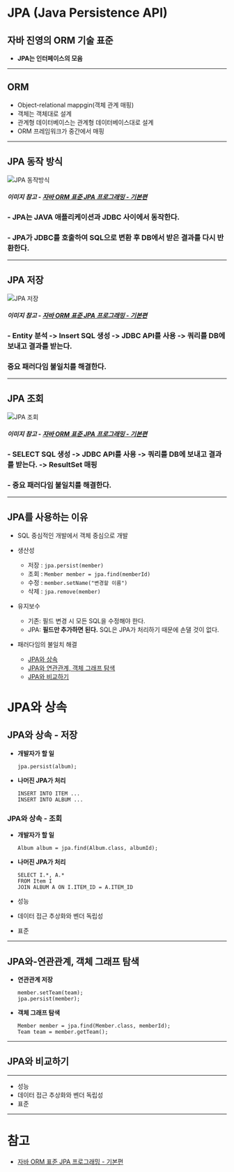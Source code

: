 # JPA (Java Persistence API)

## 자바 진영의 **ORM** 기술 표준

- **JPA는 인터페이스의 모음**

---

## ORM

- Object-relational mappgin(객체 관계 매핑)
- 객체는 객체대로 설계
- 관계형 데이터베이스는 관계형 데이터베이스대로 설계
- ORM 프레임워크가 중간에서 매핑

---

## JPA 동작 방식

![JPA 동작방식](https://user-images.githubusercontent.com/90185805/150646678-9d36714c-c5bb-4a60-b496-d4a6f9f7ed13.png)

##### 이미지 참고 - [자바 ORM 표준 JPA 프로그래밍 - 기본편](https://www.inflearn.com/course/ORM-JPA-Basic/lecture/21683?tab=curriculum&volume=1.00&quality=auto)

### - JPA는 JAVA 애플리케이션과 JDBC 사이에서 동작한다.

### - JPA가 JDBC를 호출하여 SQL으로 변환 후 DB에서 받은 결과를 다시 반환한다.

---

## JPA 저장

![JPA 저장](https://user-images.githubusercontent.com/90185805/150647002-a0a41959-8640-4a55-8e96-e2086d2be600.png)

##### 이미지 참고 - [자바 ORM 표준 JPA 프로그래밍 - 기본편](https://www.inflearn.com/course/ORM-JPA-Basic/lecture/21683?tab=curriculum&volume=1.00&quality=auto)

### - Entity 분석 -> Insert SQL 생성 -> JDBC API를 사용 -> 쿼리를 DB에 보내고 결과를 받는다.

### **중요** 패러다임 불일치를 해결한다.

---

## JPA 조회

![JPA 조회](https://user-images.githubusercontent.com/90185805/150647181-cbc40cfd-7823-4ea1-a064-a9f1524ec6f8.png)

##### 이미지 참고 - [자바 ORM 표준 JPA 프로그래밍 - 기본편](https://www.inflearn.com/course/ORM-JPA-Basic/lecture/21683?tab=curriculum&volume=1.00&quality=auto)

### - SELECT SQL 생성 -> JDBC API를 사용 -> 쿼리를 DB에 보내고 결과를 받는다. -> ResultSet 매핑

### - **중요** 패러다임 불일치를 해결한다.

---

## JPA를 사용하는 이유

- SQL 중심적인 개발에서 객체 중심으로 개발

- 생산성
  - 저장 : `jpa.persist(member)`
  - 조회 : `Member member = jpa.find(memberId)`
  - 수정 : `member.setName("변경할 이름")`
  - 삭제 : `jpa.remove(member)`
- 유지보수

  - 기존: 필드 변경 시 모든 SQL을 수정해야 한다.
  - JPA: **필드만 추가하면 된다.** SQL은 JPA가 처리하기 때문에 손댈 것이 없다.

- 패러다임의 불일치 해결
  - [JPA와 상속](#jpa와-상속)
  - [JPA와 연관관계, 객체 그래프 탐색](#jpa와-연관관계,-객체-그래프-탐색)
  - [JPA와 비교하기](#jpa와-비교하기)

# JPA와 상속

## JPA와 상속 - 저장

- **개발자가 할 일**

  ```
  jpa.persist(album);
  ```

- **나머진 JPA가 처리**
  ```
  INSERT INTO ITEM ...
  INSERT INTO ALBUM ...
  ```

### JPA와 상속 - 조회

- **개발자가 할 일**

  ```
  Album album = jpa.find(Album.class, albumId);
  ```

- **나머진 JPA가 처리**

  ```
  SELECT I.*, A.*
  FROM Item I
  JOIN ALBUM A ON I.ITEM_ID = A.ITEM_ID
  ```

- 성능
- 데이터 접근 추상화와 벤더 독립성
- 표준

---

## JPA와-연관관계, 객체 그래프 탐색

- **연관관계 저장**

  ```
  member.setTeam(team);
  jpa.persist(member);
  ```

- **객체 그래프 탐색**

  ```
  Member member = jpa.find(Member.class, memberId);
  Team team = member.getTeam();
  ```

---

## JPA와 비교하기

---

- 성능
- 데이터 접근 추상화와 벤더 독립성
- 표준

---

# 참고

- [자바 ORM 표준 JPA 프로그래밍 - 기본편](https://www.inflearn.com/course/ORM-JPA-Basic/lecture/21683?tab=curriculum&volume=1.00&quality=auto)
